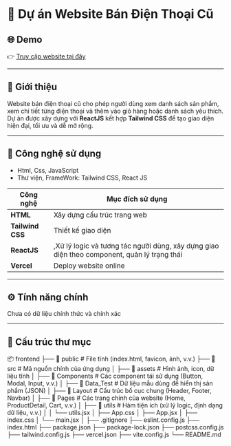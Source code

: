 # 📱 Dự án Website Bán Điện Thoại Cũ

## 🌐 Demo
👉 [Truy cập website tại đây](https://phone-react-nine.vercel.app/)

---

## 🧩 Giới thiệu

Website bán điện thoại cũ cho phép người dùng xem danh sách sản phẩm, xem chi tiết từng điện thoại và thêm vào giỏ hàng hoặc danh sách yêu thích.  
Dự án được xây dựng với **ReactJS** kết hợp **Tailwind CSS** để tạo giao diện hiện đại, tối ưu và dễ mở rộng.

---

## 🚀 Công nghệ sử dụng
+ Html, Css, JavaScript 
+ Thư viện, FrameWork: Tailwind CSS, React JS

| Công nghệ | Mục đích sử dụng |
|------------|------------------|
| **HTML** | Xây dựng cấu trúc trang web |
| **Tailwind CSS** | Thiết kế giao diện |
| **ReactJS** | ,Xử lý logic và tương tác người dùng, xây dựng giao diện theo component, quản lý trạng thái |
| **Vercel** | Deploy website online |

---

## ⚙️ Tính năng chính
Chưa có dữ liệu chính thức và chính xác

---

## 📂 Cấu trúc thư mục

📦 frontend
├── 📁 public                  # File tĩnh (index.html, favicon, ảnh, v.v.)
├── 📁 src                     # Mã nguồn chính của ứng dụng
│   ├── 📁 assets              # Hình ảnh, icon, dữ liệu tĩnh
│   ├── 📁 Components          # Các component tái sử dụng (Button, Modal, Input, v.v.)
│   ├── 📁 Data_Test           # Dữ liệu mẫu dùng để hiển thị sản phẩm (JSON)
│   ├── 📁 Layout              # Cấu trúc bố cục chung (Header, Footer, Navbar)
│   ├── 📁 Pages               # Các trang chính của website (Home, ProductDetail, Cart, v.v.)
│   ├── 📁 utils               # Hàm tiện ích (xử lý logic, định dạng dữ liệu, v.v.)
│   │   └── utils.jsx
│   ├── App.css
│   ├── App.jsx
│   ├── index.css
│   └── main.jsx
│
├── .gitignore
├── eslint.config.js
├── index.html
├── package.json
├── package-lock.json
├── postcss.config.js
├── tailwind.config.js
├── vercel.json
├── vite.config.js
└── README.md

